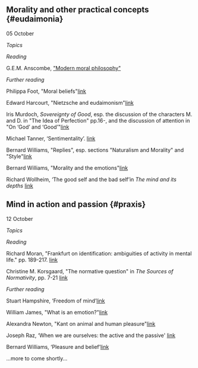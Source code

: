 ## Morality and other practical concepts {#eudaimonia}
05 October

*Topics*


*Reading*

G.E.M. Anscombe, ["Modern moral philosophy"](https://www.dropbox.com/s/i3iqx4cy2o9cm8k/Anscombe%20-%20Modern_Moral_Philosophy.pdf?dl=0)


*Further reading*

Philippa Foot, "Moral beliefs"[link](https://www.dropbox.com/s/syecfcdyd7teiql/Foot_Moral_Beliefs.pdf?dl=0)

Edward Harcourt, "Nietzsche and eudaimonism"[link](https://www.dropbox.com/s/5kq5mnfdbsoitm9/Nietzsche_and_Eudaemonism.pdf?dl=0)

Iris Murdoch, *Sovereignty of Good*, esp.
the discussion of the characters M. and D. in "The Idea of Perfection" pp.16-, and the discussion of attention in "On ‘God’ and ‘Good’"[link](https://www.dropbox.com/s/dsxabeu2pms50qo/murdoch-good.pdf?dl=0)

Michael Tanner, ‘Sentimentality’. [link](https://www.dropbox.com/s/35kmaybpua1s3va/4544903.pdf?dl=0)

<!-- Jonathan Lear, 'Psychoanalysis and the Idea of a Moral Psychology: Memorial to Bernard Williams Philosophy'. -->

Bernard Williams, "Replies", esp. sections "Naturalism and Morality" and "Style"[link](https://www.dropbox.com/s/eskthks2rhdvfnf/Williams%20-%20Replies%20in%20World_Mind_Ethics.pdf?dl=0)

Bernard Williams, "Morality and the emotions"[link](https://www.dropbox.com/s/b3mu2xhxo6i4xeu/Williams%20-%20Morality%20and%20the%20Emotions.pdf?dl=0)

Richard Wollheim, ‘The good self and the bad self’in *The mind and its depths* [link]()


## Mind in action and passion {#praxis}
12 October

*Topics*


*Reading*

Richard Moran, "Frankfurt on identification: ambiguities of activity in mental life." pp. 189-217. [link](https://www.dropbox.com/s/y0x961osh0owbut/Moran-Frankfurt-Ambiguities.pdf?dl=0)

Christine M. Korsgaard, "The normative question" in *The Sources of Normativity*, pp. 7-21 [link](https://www.dropbox.com/s/h5ic8klzkq7xudl/Christine%20M.%20Korsgaard%20The%20Sources%20of%20Normativity%20%201996.pdf?dl=0)


*Further reading*

Stuart Hampshire, ‘Freedom of mind’[link](https://www.dropbox.com/s/88ckc9of3ax9o5z/Freedom%20of%20Mind--Stuart%20Hampshire-1965.pdf?dl=0)

William James, "What is an emotion?"[link](https://www.dropbox.com/s/f3i2rtaj7g7gh86/2_James_1884_WhatisanEmotion%20copy.pdf?dl=0)

Alexandra Newton, "Kant on animal and human pleasure"[link](https://www.dropbox.com/s/d30yj9y1z41xjfk/Newton_Kant_on_Animal_and_Human_Pleasure.pdf?dl=0)

Joseph Raz, ‘When we are ourselves: the active and the passive' [link](https://www.dropbox.com/s/qvji0j41zczoe1a/raz-active-passive.pdf?dl=0)

Bernard Williams, ‘Pleasure and belief’[link](https://www.dropbox.com/s/ycy35sg9x3hi5gg/williams-pleasure-belief.pdf?dl=0)


...more to come shortly...

<!-- ## Love

Topics

Why does the lover want to be loved? Are there reasons for love? Is there a conflict between the demands of love and the demands of impartial morality? What role does the declaration of love (“I love you”) play in the constitution of the relationship itself? What are the desires characteristic of different types of love? What is the relation of sex and love? What distinguishes 'normal' love from neurotic and perverse love? -->

<!-- 

#### Reading
Robert Nozick, ["Love's Bond"](https://github.com/UCL-PHIL/3097/blob/gh-pages/readings/Nozick%20-%20Loves%20Bond.pdf?raw=true)

Niko Kolodny, ["Love as Valuing a Relationship"](https://github.com/UCL-PHIL/3097/blob/gh-pages/readings/Kolodny%20-%20Love%20Relationship.pdf?raw=true)

##### Further reading

Sartre, *Being and Nothingness*, III.3: Concrete Relations with Others, parts I and II (pages 471-493 and 504-527). (In contrast with Nozick who thinks that love is a form of unity of persons, Sartre thinks that *love is a conflict*.)

Simone de Beauvoir, ["The Woman in Love"](https://github.com/UCL-PHIL/3097/blob/gh-pages/readings/Beauvoir%20The%20Worman%20in%20Love.pdf?raw=true), from *The Second Sex*

Thomas Nagel, ["Sexual Perversion"](https://github.com/UCL-PHIL/3097/blob/gh-pages/readings/Nagel%20-%20Sexual%20Perversion.pdf?raw=true)

Brunning, Luke [The Distinctiveness of Polyamory](https://github.com/UCL-PHIL/3097/blob/gh-pages/readings/Brunning%20-%20Polyamory.pdf?raw=true)



### October 20 - Love

#### Reading

Harry Frankfurt, [“Autonomy, Necessity and Love”](https://github.com/UCL-PHIL/3097/blob/gh-pages/readings/Frankfurt%20-%20Autonomy_Necessity_Love.pdf?raw=true) and ["On Caring"](https://github.com/UCL-PHIL/3097/blob/gh-pages/readings/Frankfurt%20-%20On%20Caring.pdf?raw=true) in *Necessity, Volition and Love*

Bernard Williams, ["Persons, Character and Morality"](https://github.com/UCL-PHIL/3097/blob/gh-pages/readings/Williams%20-%20Persons%20Character%20Morality.pdf?raw=true) selections

##### Further reading

Jonathan Lear, ["Love's Authority"](https://github.com/UCL-PHIL/3097/blob/gh-pages/readings/Lear%20-%20Love's%20Authority.pdf?raw=true) in *Contours of Agency*

Harry Frankfurt, “Reply to Jonathan Lear” (follows Lear's essay above)


### October 27 - Love

#### Reading

David Velleman, ["Love as a Moral Emotion"](https://github.com/UCL-PHIL/3097/blob/gh-pages/readings/Velleman%20-%20Love%20as%20a%20Moral%20Emotion.pdf?raw=true) Ethics 109 (1999), pp. 338-374

Susan Wolf, ["Morality and Partiality"](https://github.com/UCL-PHIL/3097/blob/gh-pages/readings/Wolf%20-%20Partiality%20Morality.pdf?raw=true) Philosophical Perspectives, 6 (1992), pp. 243- 259

<!-- [Handout on Velleman](https://github.com/UCL-PHIL/3097/blob/gh-pages/handouts/Velleman%20-%20Love%20Moral%20Emotion_HO.pdf?raw=true) -->

<!-- 

##### Further reading

Oded Naaman, ["Distinction in Love"](https://github.com/UCL-PHIL/3097/blob/gh-pages/readings/Naaman%20-%20Distinction%20in%20Love.pdf?raw=true)

David Velleman, ["Beyond Price"](https://github.com/UCL-PHIL/3097/blob/gh-pages/readings/Velleman%20-%20Beyond%20Price.pdf?raw=true)



### November 3 - Grief

#### Topics

Does failure to experience grief at the death of someone close show lack of love? Is grief a disease? Can grief and depression be distinguished? Is it ever fitting to be depressed? Does grief serve a purpose? Does mourning? Is there any reason (justification) for the way in which grief tends to dissipate over time?

#### Reading

Berislav Marušić, ["Do Reasons Expire" (ms)](https://github.com/UCL-PHIL/3097/blob/gh-pages/readings/BeriMa%20-%20Do%20Reasons%20Expire.pdf?raw=true)

##### Further reading

Stephen Wilkinson, [“Is ‘Normal Grief’ a Mental Disorder?"](https://github.com/UCL-PHIL/3097/blob/gh-pages/readings/Wilkinson%20-%20Normer%20Grief%20Mental%20Disorder.pdf?raw=true)

Freud, ["Mourning and Melancholia"](https://github.com/UCL-PHIL/3097/blob/gh-pages/readings/Freud%20-%20Mourning%20Melancholia.pdf?raw=true) (l9l7), Standard Edition, XIV, pp. 239-258.

Gustafson, Donald ["Grief"](https://github.com/UCL-PHIL/3097/blob/gh-pages/readings/Gustafson%20-%20Grief.pdf?raw=true)

Lear, "Mourning and moral psychology", Psychoanalytic Psychology 2014, Vol. 31, No. 4, 470–481 http://dx.doi.org/10.1037/a0038064

Martha Nussbaum, [*Upheavals of Thought*](https://github.com/UCL-PHIL/3097/blob/gh-pages/readings/Nussbaum%20Upheav%20Thought%202.pdf?raw=true), "Humans and Other Animals", ch. 2

[*Upheavals of Thought*](https://github.com/UCL-PHIL/3097/blob/gh-pages/readings/Nussbaum%20Upheav%20Thought%203.pdf?raw=true) ch. 3

Kathleen Higgins, ["Love and Death"](https://github.com/UCL-PHIL/3097/blob/gh-pages/readings/Higgins%20-%20Love%20and%20Death.pdf?raw=true)

Cholbi,["Grief's Rationality, Backward and Forward"](https://github.com/UCL-PHIL/3097/blob/gh-pages/readings/Cholbi-2016-Philosophy_and_Phenomenological_Research.pdf?raw=true)


Film: Lars von Trier, *Melancholia*


### November 10 - Reading week

The perfect time to write a formative essay! Aim for 3-5 pages.


### November 17 - Anger

What is anger? How are we to understand the nature of anger? Is it distinct from hatred, vengefulness, resentment and the like? How is anger linked to taking revenge? Why do we feel anger? How if at all is anger linked to self-esteem? Does it express low self-esteem, for example? How related to honor? Does anger reveal anything about our dependnece on others? Is it ever permissible to feel and express anger? Would a good person be angry in certain circumstances? If it is sometimes right to be angry, what could explain why and when one should cease to be angry?

#### Reading

Nussbaum, ["Anger: Weakness, Payback, Down-Ranking" and "Emotions and Upheavals of Thought"](https://github.com/UCL-PHIL/3097/blob/gh-pages/readings/Nussbaum%20-%20Anger%20ch2%20and%20Appendix%20A.pdf?raw=true) in her *Anger and Forgiveness*

##### Further reading

Amia Srinivasan, ["The Aptness of Anger" (ms)](https://github.com/UCL-PHIL/3097/blob/gh-pages/readings/AmiaS%20-%20Aptness-of-Anger.pdf?raw=true)

Srinivasan, ["Would Politics Be Better Off Without Anger?"](https://www.thenation.com/article/a-righteous-fury/), review of Nussbaum in *The Nation*

[Debate between James Baldwin and William F. Buckley](https://www.youtube.com/watch?v=oFeoS41xe7w) on the question: "Is the American Dream at the expense of the American Negro?" Held at Cambridge University, 1965.

Chrales Griswold, ["The Nature and Ethics of Vengful Anger"](https://github.com/UCL-PHIL/3097/blob/gh-pages/readings/Griswold%20-%20Vengful%20Anger.pdf?raw=true)

Marilyn Frye, “A Note on Anger” in *The Politics of Reality* (pp. 84-94)

Jeffrie Murphy, ["Two Cheers for Vindictiveness"](http://pun.sagepub.com/cgi/content/abstract/2/2/131)

[New Yorker profile of Nussbaum](http://www.newyorker.com/magazine/2016/07/25/martha-nussbaums-moral-philosophies)

Nussbaum in light of the US presidential election: ["Anger, Disgust, Fear: Powerlessness and the Politics of Blame"](http://www.abc.net.au/religion/articles/2016/11/14/4574917.htm)


### November 24 - Forgiveness

#### Topics

#### Reading

Avishai Margalit, ["Forgiving and Forgetting"](https://github.com/UCL-PHIL/3097/blob/gh-pages/readings/Margalit-The%20Ethics%20of%20Memory.pdf?raw=true), in *The Ethics of Memory* pp. 183-210

Hannah Arendt, *The Human Condition* selections



##### Further reading

Lucy Allais, ["Wiping the Slate Clean: The Heart of Forgiveness"](https://github.com/UCL-PHIL/3097/blob/gh-pages/readings/Alias%20-%20Wiping%20Slate%20Clean.pdf?raw=true) Philosophy & Public Affairs, Vol. 36, No. 1 (Winter, 2008), 33-68

Cheshire Calhoun, [“Changing One’s Heart,”](https://github.com/UCL-PHIL/3097/blob/gh-pages/readings/Calhoun%20-%20Changing%20ones%20heart.pdf?raw=true) Ethics 103: 76-96 (1992)

Pamela Hieronymi, “Articulating an Uncompromising Forgiveness,” Philosophy and Phenomenological Research, 62 (3): 529–555 (2001)

Jeffrie Murphy, “Forgiveness and Resentment” from Forgiveness and Mercy, Cambridge: Cambridge University Press (1998)


### December 8 - What we think of ourselves and each other: guilt, innocence, shame and pride

#### Topics

What is the origin of feelings of shame? Of guilt? Do they serve a purpose? How are we to distinguish them? What are their relations to past wrongdoing? And to future behavior as well as to wishes and actual deeds? What is it to respond appropriately to such feelings?

#### Readings

David Velleman, ["The Genesis of Shame"](https://github.com/UCL-PHIL/3097/blob/gh-pages/readings/Velleman%20-%20Genesis%20of%20Shame.pdf?raw=true)

##### Further readings

Lucy O'Brien, "Shame and Other Forms of Social Pelting" (ms)

Gabrielle Taylor, ["Shame"](https://github.com/UCL-PHIL/3097/blob/gh-pages/readings/Taylor_-_Shame.pdf?raw=true) from *Pride, Shame and Guilt*

### December 15 - Shame

<!-- 

#### Readings

Bernard Williams, [*Shame and Necessity*](https://github.com/UCL-PHIL/3097/blob/gh-pages/readings/Williams%20-%20ShameNecessity.pdf?raw=true) 75-102, 219-223

##### Further readings

Ilham Dilman, ["Shame, Guilt and Remorse"](https://github.com/UCL-PHIL/3097/blob/gh-pages/readings/Dilman-1999-Philosophical_Investigations.pdf?raw=true)

Richard Wollheim, [*On the Emotions*](https://github.com/UCL-PHIL/3097/blob/gh-pages/readings/Wollheim%20-%20On_the_Emotions%203.pdf?raw=true) ch.3  -->
